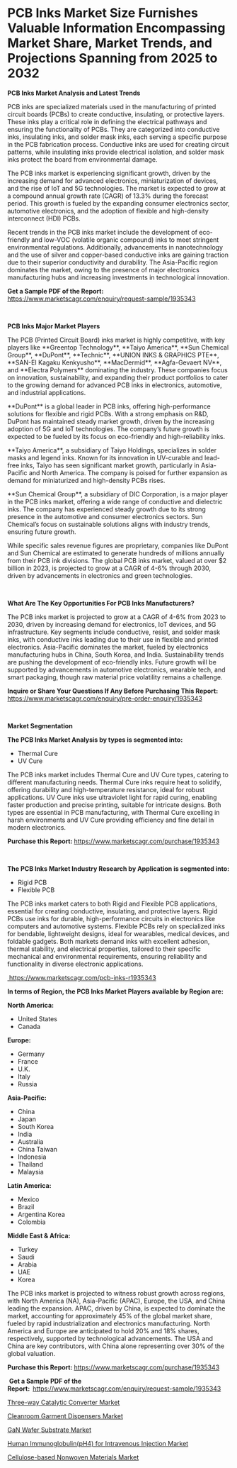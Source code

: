 <p><h1>PCB Inks Market Size Furnishes Valuable Information Encompassing Market Share, Market Trends, and Projections Spanning from 2025 to 2032</h1></p><p><strong>PCB Inks Market Analysis and Latest Trends</strong></p>
<p><p>PCB inks are specialized materials used in the manufacturing of printed circuit boards (PCBs) to create conductive, insulating, or protective layers. These inks play a critical role in defining the electrical pathways and ensuring the functionality of PCBs. They are categorized into conductive inks, insulating inks, and solder mask inks, each serving a specific purpose in the PCB fabrication process. Conductive inks are used for creating circuit patterns, while insulating inks provide electrical isolation, and solder mask inks protect the board from environmental damage.</p><p>The PCB inks market is experiencing significant growth, driven by the increasing demand for advanced electronics, miniaturization of devices, and the rise of IoT and 5G technologies. The market is expected to grow at a compound annual growth rate (CAGR) of 13.3% during the forecast period. This growth is fueled by the expanding consumer electronics sector, automotive electronics, and the adoption of flexible and high-density interconnect (HDI) PCBs.</p><p>Recent trends in the PCB inks market include the development of eco-friendly and low-VOC (volatile organic compound) inks to meet stringent environmental regulations. Additionally, advancements in nanotechnology and the use of silver and copper-based conductive inks are gaining traction due to their superior conductivity and durability. The Asia-Pacific region dominates the market, owing to the presence of major electronics manufacturing hubs and increasing investments in technological innovation.</p></p>
<p><strong>Get a Sample PDF of the Report:&nbsp;</strong> <a href="https://www.marketscagr.com/enquiry/request-sample/1935343?utm_campaign=2268&utm_medium=2&utm_source=Github&utm_content=ia&utm_term=26012025&utm_id=pcb-inks">https://www.marketscagr.com/enquiry/request-sample/1935343</a></p>
<p>&nbsp;</p>
<p><strong>PCB Inks Major Market Players</strong></p>
<p><p>The PCB (Printed Circuit Board) inks market is highly competitive, with key players like **Greentop Technology**, **Taiyo America**, **Sun Chemical Group**, **DuPont**, **Technic**, **UNION INKS & GRAPHICS PTE**, **SAN-EI Kagaku Kenkyusho**, **MacDermid**, **Agfa-Gevaert NV**, and **Electra Polymers** dominating the industry. These companies focus on innovation, sustainability, and expanding their product portfolios to cater to the growing demand for advanced PCB inks in electronics, automotive, and industrial applications.</p><p>**DuPont** is a global leader in PCB inks, offering high-performance solutions for flexible and rigid PCBs. With a strong emphasis on R&D, DuPont has maintained steady market growth, driven by the increasing adoption of 5G and IoT technologies. The company’s future growth is expected to be fueled by its focus on eco-friendly and high-reliability inks.</p><p>**Taiyo America**, a subsidiary of Taiyo Holdings, specializes in solder masks and legend inks. Known for its innovation in UV-curable and lead-free inks, Taiyo has seen significant market growth, particularly in Asia-Pacific and North America. The company is poised for further expansion as demand for miniaturized and high-density PCBs rises.</p><p>**Sun Chemical Group**, a subsidiary of DIC Corporation, is a major player in the PCB inks market, offering a wide range of conductive and dielectric inks. The company has experienced steady growth due to its strong presence in the automotive and consumer electronics sectors. Sun Chemical’s focus on sustainable solutions aligns with industry trends, ensuring future growth.</p><p>While specific sales revenue figures are proprietary, companies like DuPont and Sun Chemical are estimated to generate hundreds of millions annually from their PCB ink divisions. The global PCB inks market, valued at over $2 billion in 2023, is projected to grow at a CAGR of 4-6% through 2030, driven by advancements in electronics and green technologies.</p></p>
<p>&nbsp;</p>
<p><strong>What Are The Key Opportunities For PCB Inks Manufacturers?</strong></p>
<p><p>The PCB inks market is projected to grow at a CAGR of 4-6% from 2023 to 2030, driven by increasing demand for electronics, IoT devices, and 5G infrastructure. Key segments include conductive, resist, and solder mask inks, with conductive inks leading due to their use in flexible and printed electronics. Asia-Pacific dominates the market, fueled by electronics manufacturing hubs in China, South Korea, and India. Sustainability trends are pushing the development of eco-friendly inks. Future growth will be supported by advancements in automotive electronics, wearable tech, and smart packaging, though raw material price volatility remains a challenge.</p></p>
<p><strong>Inquire or Share Your Questions If Any Before Purchasing This Report:</strong> <a href="https://www.marketscagr.com/enquiry/pre-order-enquiry/1935343?utm_campaign=2268&utm_medium=2&utm_source=Github&utm_content=ia&utm_term=26012025&utm_id=pcb-inks">https://www.marketscagr.com/enquiry/pre-order-enquiry/1935343</a></p>
<p>&nbsp;</p>
<p><strong>Market Segmentation</strong></p>
<p><strong>The PCB Inks Market Analysis by types is segmented into:</strong></p>
<p><ul><li>Thermal Cure</li><li>UV Cure</li></ul></p>
<p><p>The PCB inks market includes Thermal Cure and UV Cure types, catering to different manufacturing needs. Thermal Cure inks require heat to solidify, offering durability and high-temperature resistance, ideal for robust applications. UV Cure inks use ultraviolet light for rapid curing, enabling faster production and precise printing, suitable for intricate designs. Both types are essential in PCB manufacturing, with Thermal Cure excelling in harsh environments and UV Cure providing efficiency and fine detail in modern electronics.</p></p>
<p><strong>Purchase this Report:&nbsp;</strong><a href="https://www.marketscagr.com/purchase/1935343?utm_campaign=2268&utm_medium=2&utm_source=Github&utm_content=ia&utm_term=26012025&utm_id=pcb-inks">https://www.marketscagr.com/purchase/1935343</a></p>
<p>&nbsp;</p>
<p><strong>The PCB Inks Market Industry Research by Application is segmented into:</strong></p>
<p><ul><li>Rigid PCB</li><li>Flexible PCB</li></ul></p>
<p><p>The PCB inks market caters to both Rigid and Flexible PCB applications, essential for creating conductive, insulating, and protective layers. Rigid PCBs use inks for durable, high-performance circuits in electronics like computers and automotive systems. Flexible PCBs rely on specialized inks for bendable, lightweight designs, ideal for wearables, medical devices, and foldable gadgets. Both markets demand inks with excellent adhesion, thermal stability, and electrical properties, tailored to their specific mechanical and environmental requirements, ensuring reliability and functionality in diverse electronic applications.</p></p>
<p><a href="https://www.marketscagr.com/pcb-inks-r1935343?utm_campaign=2268&utm_medium=2&utm_source=Github&utm_content=ia&utm_term=26012025&utm_id=pcb-inks">&nbsp;https://www.marketscagr.com/pcb-inks-r1935343</a></p>
<p><strong>In terms of Region, the PCB Inks Market Players available by Region are:</strong></p>
<p>
    <p> <strong> North America: </strong>
        <ul>
            <li>United States</li>
            <li>Canada</li>
        </ul>
        </p> 
    <p> <strong> Europe: </strong>
        <ul>
            <li>Germany</li>
            <li>France</li>
            <li>U.K.</li>
            <li>Italy</li>
            <li>Russia</li>
        </ul>
        </p> 
    <p> <strong> Asia-Pacific: </strong>
        <ul>
            <li>China</li>
            <li>Japan</li>
            <li>South Korea</li>
            <li>India</li>
            <li>Australia</li>
            <li>China Taiwan</li>
            <li>Indonesia</li>
            <li>Thailand</li>
            <li>Malaysia</li>
        </ul>
        </p> 
    <p> <strong> Latin America: </strong>
        <ul>
            <li>Mexico</li>
            <li>Brazil</li>
            <li>Argentina Korea</li>
            <li>Colombia</li>
        </ul>
        </p> 
    <p> <strong> Middle East & Africa: </strong>
        <ul>
            <li>Turkey</li>
            <li>Saudi</li>
            <li>Arabia</li>
            <li>UAE</li>
            <li>Korea</li>
        </ul>
    </p>
    </p>
<p><p>The PCB inks market is projected to witness robust growth across regions, with North America (NA), Asia-Pacific (APAC), Europe, the USA, and China leading the expansion. APAC, driven by China, is expected to dominate the market, accounting for approximately 45% of the global market share, fueled by rapid industrialization and electronics manufacturing. North America and Europe are anticipated to hold 20% and 18% shares, respectively, supported by technological advancements. The USA and China are key contributors, with China alone representing over 30% of the global valuation.</p></p>
<p><strong>Purchase this Report: </strong><a href="https://www.marketscagr.com/purchase/1935343?utm_campaign=2268&utm_medium=2&utm_source=Github&utm_content=ia&utm_term=26012025&utm_id=pcb-inks">https://www.marketscagr.com/purchase/1935343</a></p>
<p>&nbsp;<strong>Get a Sample PDF of the Report:&nbsp;&nbsp;</strong><a href="https://www.marketscagr.com/enquiry/request-sample/1935343?utm_campaign=2268&utm_medium=2&utm_source=Github&utm_content=ia&utm_term=26012025&utm_id=pcb-inks">https://www.marketscagr.com/enquiry/request-sample/1935343</a></p>
<p><strong></strong></p>
<p><p><a href="https://www.linkedin.com/pulse/in-depth-review-three-way-catalytic-converter-market-size-segmentation-q6ude?utm_campaign=2268&utm_medium=2&utm_source=Github&utm_content=ia&utm_term=26012025&utm_id=pcb-inks">Three-way Catalytic Converter Market</a></p><p><a href="https://www.linkedin.com/pulse/emerging-trends-cleanroom-garment-dispensers-market-detailed-5ilic?utm_campaign=2268&utm_medium=2&utm_source=Github&utm_content=ia&utm_term=26012025&utm_id=pcb-inks">Cleanroom Garment Dispensers Market</a></p><p><a href="https://www.linkedin.com/pulse/in-depth-analysis-global-gan-wafer-substrate-market-size-from-ynqaf?utm_campaign=2268&utm_medium=2&utm_source=Github&utm_content=ia&utm_term=26012025&utm_id=pcb-inks">GaN Wafer Substrate Market</a></p><p><a href="https://www.linkedin.com/pulse/market-drivers-projections-human-immunoglobulinph4-intravenous-gxaic?utm_campaign=2268&utm_medium=2&utm_source=Github&utm_content=ia&utm_term=26012025&utm_id=pcb-inks">Human Immunoglobulin(pH4) for Intravenous Injection Market</a></p><p><a href="https://www.linkedin.com/pulse/comprehensive-overview-cellulose-based-nonwoven-materials-vevmc?utm_campaign=2268&utm_medium=2&utm_source=Github&utm_content=ia&utm_term=26012025&utm_id=pcb-inks">Cellulose-based Nonwoven Materials Market</a></p></p>